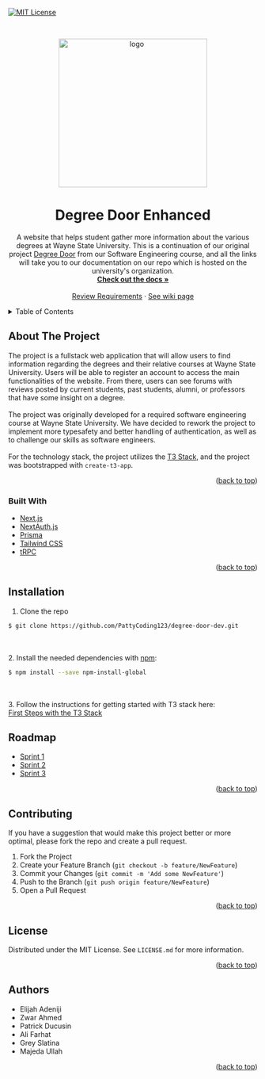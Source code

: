 <div id="top"></div>

<!-- PROJECT SHIELDS -->

[![MIT License][license-shield]][license-url]

<!-- PROJECT LOGO -->
<br />
<p align="center">
  <a href="https://degree-door.vercel.app/login">
    <img src="https://i.imgur.com/PUIKaAn.png" alt="logo" width="300"/>
  </a>
</p>
<div align="center">
  
<h1 align="center">Degree Door Enhanced</h1>

  <p align="center">
    A website that helps student gather more information about the various degrees at Wayne State University. This is a continuation of our original project <a href="https://github.com/WSU-4110/Degree-Door">Degree Door</a> from our Software Engineering course, and all the links will take you to our documentation on our repo which is hosted on the university's organization.
    <br />
    <a href="https://github.com/WSU-4110/Degree-Door"><strong>Check out the docs »</strong></a>
    <br />
    <br />
    <a href="https://github.com/WSU-4110/Degree-Door/issues">Review Requirements</a>
    ·
    <a href="https://github.com/WSU-4110/Degree-Door/wiki">See wiki page</a>
  </p>
</div>

<!-- TABLE OF CONTENTS -->
<details>
  <summary>Table of Contents</summary>
  <ol>
    <li>
      <a href="#about-the-project">About The Project</a>
      <ul>
        <li><a href="#built-with">Built With</a></li>
      </ul>
    </li>
    <li><a href="#installation">Installation</a></li>
    <li><a href="#roadmap">Roadmap</a></li>
    <li><a href="#contributing">Contributing</a></li>
    <li><a href="#license">License</a></li>
    <li><a href="#authors">Authors</a></li>
  </ol>
</details>

<!-- ABOUT THE PROJECT -->

## About The Project

The project is a fullstack web application that will allow users to find information regarding the degrees and their relative courses at Wayne State University. Users will be able to register an account to access the main functionalities of the website. From there, users can see forums with reviews posted by current students, past students, alumni, or professors that have some insight on a degree.<br><br>
The project was originally developed for a required software engineering course at Wayne State University. We have decided to rework the project to implement more typesafety and better handling of authentication, as well as to challenge our skills as software engineers.<br><br>
For the technology stack, the project utilizes the [T3 Stack](https://create.t3.gg/), and the project was bootstrapped with `create-t3-app`.

<p align="right">(<a href="#top">back to top</a>)</p>

### Built With

- [Next.js](https://nextjs.org)
- [NextAuth.js](https://next-auth.js.org)
- [Prisma](https://prisma.io)
- [Tailwind CSS](https://tailwindcss.com)
- [tRPC](https://trpc.io)

<p align="right">(<a href="#top">back to top</a>)</p>

<!-- Installation -->
## Installation
1. Clone the repo
```sh
$ git clone https://github.com/PattyCoding123/degree-door-dev.git
```
<br><br>
2. Install the needed dependencies with [npm](https://www.npmjs.com/):
```sh
$ npm install --save npm-install-global
```
<br><br>
3. Follow the instructions for getting started with T3 stack here:<br>
[First Steps with the T3 Stack](https://create.t3.gg/en/usage/first-steps)

<!-- ROADMAP -->

## Roadmap

- [Sprint 1](https://github.com/WSU-4110/Degree-Door/wiki/Sprint-Plan-1)
- [Sprint 2](https://github.com/WSU-4110/Degree-Door/wiki/Sprint-2-Plan)
- [Sprint 3](https://github.com/WSU-4110/Degree-Door/wiki/Sprint-3-Plan)

<p align="right">(<a href="#top">back to top</a>)</p>

<!-- CONTRIBUTING -->

## Contributing

If you have a suggestion that would make this project better or more optimal,
please fork the repo and create a pull request.

1. Fork the Project
2. Create your Feature Branch (`git checkout -b feature/NewFeature`)
3. Commit your Changes (`git commit -m 'Add some NewFeature'`)
4. Push to the Branch (`git push origin feature/NewFeature`)
5. Open a Pull Request

<p align="right">(<a href="#top">back to top</a>)</p>

<!-- LICENSE -->

## License

Distributed under the MIT License. See `LICENSE.md` for more information.

<p align="right">(<a href="#top">back to top</a>)</p>

<!-- Authors -->

## Authors

- Elijah Adeniji
- Zwar Ahmed
- Patrick Ducusin
- Ali Farhat
- Grey Slatina
- Majeda Ullah

<p align="right">(<a href="#top">back to top</a>)</p>

<!-- MARKDOWN LINKS & IMAGES -->

[license-shield]: https://img.shields.io/github/license/WSU-4110/Degree-Door?style=for-the-badge
[license-url]: https://github.com/WSU-4110/Degree-Door/blob/main/LICENSE.md
